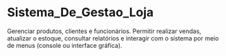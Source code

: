 # Sistema_De_Gestao_Loja
Gerenciar produtos, clientes e funcionários. Permitir realizar vendas, atualizar o estoque, consultar relatórios e interagir com o sistema por meio de menus (console ou interface gráfica).
